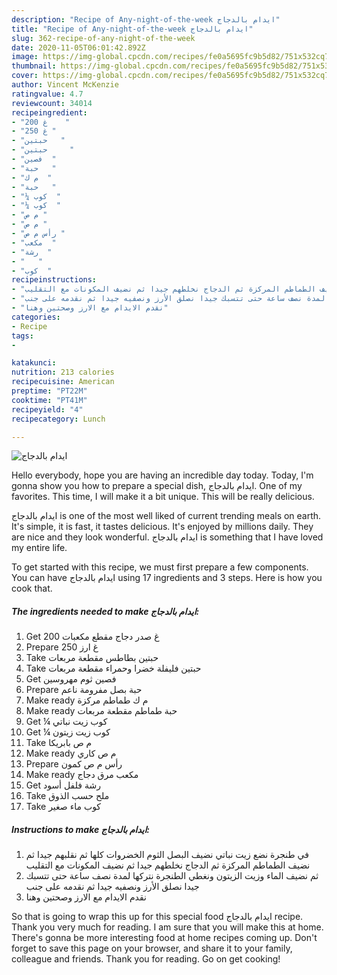 ```yaml
---
description: "Recipe of Any-night-of-the-week ايدام بالدجاج"
title: "Recipe of Any-night-of-the-week ايدام بالدجاج"
slug: 362-recipe-of-any-night-of-the-week
date: 2020-11-05T06:01:42.892Z
image: https://img-global.cpcdn.com/recipes/fe0a5695fc9b5d82/751x532cq70/الصورة-الرئيسية-لوصفةايدام-بالدجاج.jpg
thumbnail: https://img-global.cpcdn.com/recipes/fe0a5695fc9b5d82/751x532cq70/الصورة-الرئيسية-لوصفةايدام-بالدجاج.jpg
cover: https://img-global.cpcdn.com/recipes/fe0a5695fc9b5d82/751x532cq70/الصورة-الرئيسية-لوصفةايدام-بالدجاج.jpg
author: Vincent McKenzie
ratingvalue: 4.7
reviewcount: 34014
recipeingredient:
- "200 غ    "
- "250 غ "
- "حبتين   "
- "حبتين     "
- "فصين  "
- "حبة   "
- "م ك  "
- "حبة   "
- "¼ كوب  "
- "¼ كوب  "
- "م ص "
- "م ص "
- "رأس م ص "
- "مكعب  "
- "رشة  "
- "   "
- "كوب  "
recipeinstructions:
- "في طنجرة نضع زيت نباتي نضيف البصل الثوم الخضروات كلها ثم نقلبهم جيدا ثم نضيف الطماطم المركزة ثم الدجاج نخلطهم جيدا ثم نضيف المكونات مع التقليب"
- "ثم نضيف الماء وزيت الزيتون ونغطي الطنجرة نتركها لمدة نصف ساعة حتى تتسبك جيدا نصلق الأرز ونصفيه جيدا ثم نقدمه على جنب"
- "نقدم الايدام مع الارز وصحتين وهنا"
categories:
- Recipe
tags:
- 

katakunci:  
nutrition: 213 calories
recipecuisine: American
preptime: "PT22M"
cooktime: "PT41M"
recipeyield: "4"
recipecategory: Lunch

---
```



![ايدام بالدجاج](https://img-global.cpcdn.com/recipes/fe0a5695fc9b5d82/751x532cq70/الصورة-الرئيسية-لوصفةايدام-بالدجاج.jpg)

Hello everybody, hope you are having an incredible day today. Today, I'm gonna show you how to prepare a special dish, ايدام بالدجاج. One of my favorites. This time, I will make it a bit unique. This will be really delicious.



ايدام بالدجاج is one of the most well liked of current trending meals on earth. It's simple, it is fast, it tastes delicious. It's enjoyed by millions daily. They are nice and they look wonderful. ايدام بالدجاج is something that I have loved my entire life.


To get started with this recipe, we must first prepare a few components. You can have ايدام بالدجاج using 17 ingredients and 3 steps. Here is how you cook that.

<!--inarticleads1-->

##### The ingredients needed to make ايدام بالدجاج:

1. Get 200 غ صدر دجاج مقطع مكعبات
1. Prepare 250 غ ارز
1. Take حبتين بطاطس مقطعة مربعات
1. Take حبتين فليفلة خضرا وحمراء مقطعة مربعات
1. Get فصين ثوم مهروسين
1. Prepare حبة بصل مفرومة ناعم
1. Make ready م ك طماطم مركزة
1. Make ready حبة طماطم مقطعة مربعات
1. Get ¼ كوب زيت نباتي
1. Get ¼ كوب زيت زيتون
1. Take م ص بابريكا
1. Make ready م ص كاري
1. Prepare رأس م ص كمون
1. Make ready مكعب مرق دجاج
1. Get رشة فلفل أسود
1. Take  ملح حسب الذوق
1. Take كوب ماء صغير




<!--inarticleads2-->

##### Instructions to make ايدام بالدجاج:

1. في طنجرة نضع زيت نباتي نضيف البصل الثوم الخضروات كلها ثم نقلبهم جيدا ثم نضيف الطماطم المركزة ثم الدجاج نخلطهم جيدا ثم نضيف المكونات مع التقليب
1. ثم نضيف الماء وزيت الزيتون ونغطي الطنجرة نتركها لمدة نصف ساعة حتى تتسبك جيدا نصلق الأرز ونصفيه جيدا ثم نقدمه على جنب
1. نقدم الايدام مع الارز وصحتين وهنا




So that is going to wrap this up for this special food ايدام بالدجاج recipe. Thank you very much for reading. I am sure that you will make this at home. There's gonna be more interesting food at home recipes coming up. Don't forget to save this page on your browser, and share it to your family, colleague and friends. Thank you for reading. Go on get cooking!

